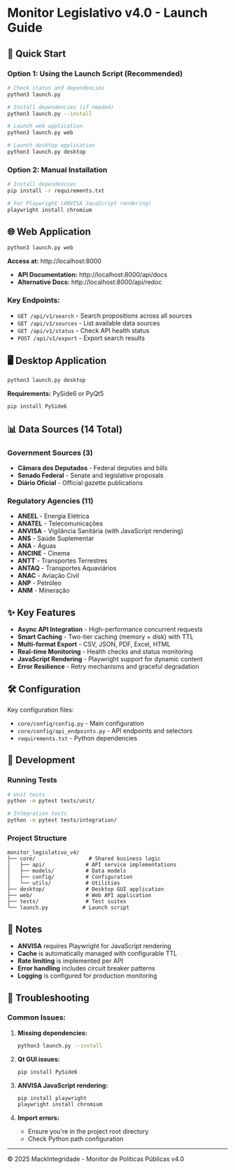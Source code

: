 # Monitor Legislativo v4.0 - Launch Guide

## 🚀 Quick Start

### Option 1: Using the Launch Script (Recommended)
```bash
# Check status and dependencies
python3 launch.py

# Install dependencies (if needed)
python3 launch.py --install

# Launch web application
python3 launch.py web

# Launch desktop application  
python3 launch.py desktop
```

### Option 2: Manual Installation
```bash
# Install dependencies
pip install -r requirements.txt

# For Playwright (ANVISA JavaScript rendering)
playwright install chromium
```

## 🌐 Web Application

```bash
python3 launch.py web
```

**Access at:** http://localhost:8000
- **API Documentation:** http://localhost:8000/api/docs
- **Alternative Docs:** http://localhost:8000/api/redoc

### Key Endpoints:
- `GET /api/v1/search` - Search propositions across all sources
- `GET /api/v1/sources` - List available data sources
- `GET /api/v1/status` - Check API health status
- `POST /api/v1/export` - Export search results

## 🖥️ Desktop Application

```bash
python3 launch.py desktop
```

**Requirements:** PySide6 or PyQt5
```bash
pip install PySide6
```

## 📊 Data Sources (14 Total)

### Government Sources (3)
- **Câmara dos Deputados** - Federal deputies and bills
- **Senado Federal** - Senate and legislative proposals  
- **Diário Oficial** - Official gazette publications

### Regulatory Agencies (11)
- **ANEEL** - Energia Elétrica
- **ANATEL** - Telecomunicações
- **ANVISA** - Vigilância Sanitária (with JavaScript rendering)
- **ANS** - Saúde Suplementar
- **ANA** - Águas
- **ANCINE** - Cinema
- **ANTT** - Transportes Terrestres
- **ANTAQ** - Transportes Aquaviários
- **ANAC** - Aviação Civil
- **ANP** - Petróleo
- **ANM** - Mineração

## ✨ Key Features

- **Async API Integration** - High-performance concurrent requests
- **Smart Caching** - Two-tier caching (memory + disk) with TTL
- **Multi-format Export** - CSV, JSON, PDF, Excel, HTML
- **Real-time Monitoring** - Health checks and status monitoring
- **JavaScript Rendering** - Playwright support for dynamic content
- **Error Resilience** - Retry mechanisms and graceful degradation

## 🛠️ Configuration

Key configuration files:
- `core/config/config.py` - Main configuration
- `core/config/api_endpoints.py` - API endpoints and selectors
- `requirements.txt` - Python dependencies

## 🔧 Development

### Running Tests
```bash
# Unit tests
python -m pytest tests/unit/

# Integration tests  
python -m pytest tests/integration/
```

### Project Structure
```
monitor_legislativo_v4/
├── core/                 # Shared business logic
│   ├── api/             # API service implementations
│   ├── models/          # Data models
│   ├── config/          # Configuration
│   └── utils/           # Utilities
├── desktop/             # Desktop GUI application
├── web/                 # Web API application  
├── tests/               # Test suites
└── launch.py           # Launch script
```

## 📝 Notes

- **ANVISA** requires Playwright for JavaScript rendering
- **Cache** is automatically managed with configurable TTL
- **Rate limiting** is implemented per API
- **Error handling** includes circuit breaker patterns
- **Logging** is configured for production monitoring

## 🐛 Troubleshooting

### Common Issues:

1. **Missing dependencies:**
   ```bash
   python3 launch.py --install
   ```

2. **Qt GUI issues:**
   ```bash
   pip install PySide6
   ```

3. **ANVISA JavaScript rendering:**
   ```bash
   pip install playwright
   playwright install chromium
   ```

4. **Import errors:**
   - Ensure you're in the project root directory
   - Check Python path configuration

---

© 2025 MackIntegridade - Monitor de Políticas Públicas v4.0